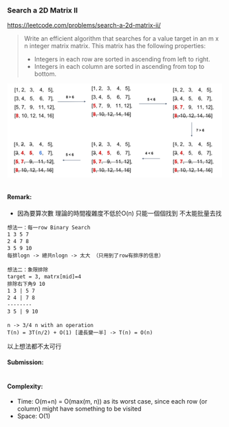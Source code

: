 ### Search a 2D Matrix II
https://leetcode.com/problems/search-a-2d-matrix-ii/
>Write an efficient algorithm that searches for a value target in an m x n integer matrix matrix. This matrix has the following properties:
>
> - Integers in each row are sorted in ascending from left to right.
> - Integers in each column are sorted in ascending from top to bottom.

<img src="../images/240_Matrix-Search.jpg" width="500px" />

```python
```
#### Remark:
- 因為要算次數 理論的時間複雜度不低於O(n) 只能一個個找到 不太能批量去找
```
想法一：每一row Binary Search
1 3 5 7
2 4 7 8
3 5 9 10
每排logn -> 總共nlogn -> 太大 （只用到了row有排序的信息）

想法二：象限排除
target = 3, matrx[mid]=4
排除右下角9 10
1 3 | 5 7
2 4 | 7 8
--------
3 5 | 9 10

n -> 3/4 n with an operation
T(n) = 3T(n/2) + O(1) [邊長變一半] -> T(n) = O(n)
```
以上想法都不太可行
#### Submission:
```
```
#### Complexity:
- Time: O(m+n) = O(max(m, n)) as its worst case, since each row (or column) might have something to be visited
- Space: O(1)
